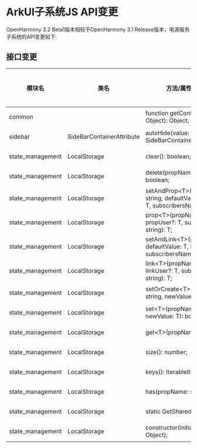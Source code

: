 # ArkUI子系统JS API变更

OpenHarmony 3.2 Beta1版本相较于OpenHarmony 3.1 Release版本，电源服务子系统的API变更如下:

## 接口变更

| 模块名 | 类名 | 方法/属性/枚举/常量 | 变更类型 |
|---|---|---|---|
| common |  | function getContext(component?: Object): Object; | 新增 |
| sidebar | SideBarContainerAttribute | autoHide(value: boolean): SideBarContainerAttribute; | 新增 |
| state_management | LocalStorage | clear(): boolean; | 新增 |
| state_management | LocalStorage | delete(propName: string): boolean; | 新增 |
| state_management | LocalStorage | setAndProp\<T>(propName: string, defaultValue: T, propUser?: T, subscribersName?: string): T; | 新增 |
| state_management | LocalStorage | prop\<T>(propName: string, propUser?: T, subscribersName?: string): T; | 新增 |
| state_management | LocalStorage | setAndLink\<T>(propName: string, defaultValue: T, linkUser?: T, subscribersName?: string): T; | 新增 |
| state_management | LocalStorage | link\<T>(propName: string, linkUser?: T, subscribersName?: string): T; | 新增 |
| state_management | LocalStorage | setOrCreate\<T>(propName: string, newValue?: T): boolean; | 新增 |
| state_management | LocalStorage | set\<T>(propName: string, newValue: T): boolean; | 新增 |
| state_management | LocalStorage | get\<T>(propName: string): T; | 新增 |
| state_management | LocalStorage | size(): number; | 新增 |
| state_management | LocalStorage | keys(): IterableIterator\<string>; | 新增 |
| state_management | LocalStorage | has(propName: string): boolean; | 新增 |
| state_management | LocalStorage | static GetShared(): LocalStorage; | 新增 |
| state_management | LocalStorage | constructor(initializingProperties?: Object); | 新增 |
